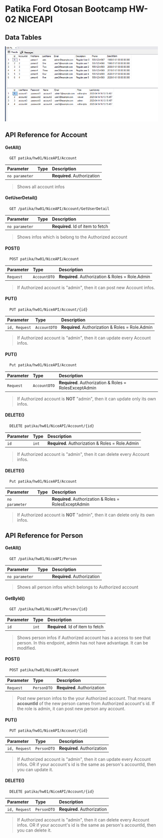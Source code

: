 
# Patika Ford Otosan Bootcamp HW-02 NICEAPI



## Data Tables 

![My Image](images/my-image.png)


## API Reference for Account

#### GetAll()

```http
  GET patika/hw01/NiceAPI/Account
```

| Parameter | Type     | Description                |
| :-------- | :------- | :------------------------- |
| `no parameter` | | **Required**. Authorization |

>Shows all account infos

#### GetUserDetail()

```http
  GET /patika/hw01/NiceAPI/Account/GetUserDetail
```

| Parameter | Type     | Description                       |
| :-------- | :------- | :-------------------------------- |
| `no parameter`      |  | **Required**. Id of item to fetch |

> Shows infos which is belong to the Authorized account


#### POST()

```http
  POST patika/hw01/NiceAPI/Account
```

| Parameter | Type     | Description                |
| :-------- | :------- | :------------------------- |
| `Request` | `AccountDTO`  | **Required**. Authorization & Roles = Role.Admin|

> If Authorized account is "admin", then it can post new Account infos.

#### PUT()

```http
  PUT patika/hw01/NiceAPI/Account/{id}
```

| Parameter | Type     | Description                |
| :-------- | :------- | :------------------------- |
| `id, Request` | `AccountDTO`  | **Required**. Authorization & Roles = Role.Admin|

> If Authorized account is "admin", then it can update every Account infos.

#### PUT()
```http
  Put patika/hw01/NiceAPI/Account
```

| Parameter | Type     | Description                |
| :-------- | :------- | :------------------------- |
| `Request` | `AccountDTO`  | **Required**. Authorization & Roles = RolesExceptAdmin|

> If Authorized account is **NOT** "admin", then it can update only its own infos.

#### DELETE()
```http
  DELETE patika/hw01/NiceAPI/Account/{id}
```

| Parameter | Type     | Description                |
| :-------- | :------- | :------------------------- |
| `id` | `int`  | **Required**. Authorization & Roles = Role.Admin|

> If Authorized account is "admin", then it can delete every Account infos.

#### DELETE()
```http
  Put patika/hw01/NiceAPI/Account
```

| Parameter | Type     | Description                |
| :-------- | :------- | :------------------------- |
| `no parameter` |   | **Required**. Authorization & Roles = RolesExceptAdmin|

> If Authorized account is **NOT** "admin", then it can delete only its own infos.

## API Reference for Person

#### GetAll()

```http
  GET /patika/hw01/NiceAPI/Person
```

| Parameter | Type     | Description                |
| :-------- | :------- | :------------------------- |
| `no parameter` | | **Required**. Authorization |

>Shows all person infos which belongs to Authorized account

#### GetById()

```http
  GET /patika/hw01/NiceAPI/Person/{id}
```

| Parameter | Type     | Description                       |
| :-------- | :------- | :-------------------------------- |
| `id`      | `int`  | **Required**. Id of item to fetch |

> Shows person infos if Authorized account has a access to see that person. 
> In this endpoint, admin has not have advantage. It can be modified.


#### POST()

```http
  POST patika/hw01/NiceAPI/Account
```

| Parameter | Type     | Description                |
| :-------- | :------- | :------------------------- |
| `Request` | `PersonDTO`  | **Required**. Authorization|

> Post new person infos to the your Authorized account. 
> That means **accountId** of the new person cames from Authorized account's id.
> If the role is admin, it can post new person any account.

#### PUT()

```http
  PUT patika/hw01/NiceAPI/Account/{id}
```

| Parameter | Type     | Description                |
| :-------- | :------- | :------------------------- |
| `id, Request` | `PersonDTO`  | **Required**. Authorization|

> If Authorized account is "admin", then it can update every Account infos.
> OR if your account's id is the same as person's accountId, then you can update it.


#### DELETE()
```http
  DELETE patika/hw01/NiceAPI/Account/{id}
```

| Parameter | Type     | Description                |
| :-------- | :------- | :------------------------- |
| `id, Request` | `PersonDTO`  | **Required**. Authorization|

> If Authorized account is "admin", then it can delete every Account infos.
> OR if your account's id is the same as person's accountId, then you can delete it.